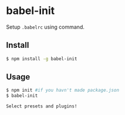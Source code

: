 # babel-init

<!-- travis https://travis-ci.org/ -->
<!-- codecov https://codecov.io/gh -->
<!-- npm version badge: https://badge.fury.io/ -->

Setup `.babelrc` using command.

## Install
```sh
$ npm install -g babel-init
```

## Usage
```sh
$ npm init #if you havn't made package.json
$ babel-init

Select presets and plugins!
```
